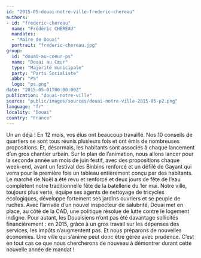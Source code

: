 ```yaml
---
id: "2015-05-douai-notre-ville-frederic-chereau"
authors:
- id: "frederic-chereau"
  name: "Frédéric CHÉREAU"
  mandates: 
  - "Maire de Douai"
  portrait: "frederic-chereau.jpg"
group:
  id: "douai-au-coeur-ps"
  name: "Douai au Cœur"
  type: "Majorité municipale"
  party: "Parti Socialiste"
  abbr: "PS"
  logo: "ps.png"
date: "2015-05-01T00:00:00Z"
publication: "douai-notre-ville"
source: "public/images/sources/douai-notre-ville-2015-05-p2.png"
language: "fr"
locality: "Douai"
country: "France"
---
```


Un an déjà ! En 12 mois, vos élus ont beaucoup travaillé. Nos 10 conseils de quartiers se sont tous réunis plusieurs fois et ont émis de nombreuses propositions. Et, désormais, les habitants sont associés à chaque lancement d’un gros chantier urbain.
Sur le plan de l’animation, nous allons lancer pour la seconde année un mois de juin festif, avec des propositions chaque week-end, avant un festival des Binbins renforcé et un défilé de Gayant qui verra pour la première fois un tableau entièrement conçu par des habitants. Le marché de Noël a été revu et renforcé et deux jours de fête de l’eau complètent notre traditionnelle fête de la batellerie du 1er mai.
Notre ville, toujours plus verte, équipe ses agents de nettoyage de tricycles écologiques, développe fortement ses jardins ouvriers et se peuple de ruches. Avec l’arrivée d’un nouvel inspecteur de salubrité, Douai met en place, au côté de la CAD, une politique résolue de lutte contre le logement indigne.
Pour autant, les Douaisiens n’ont pas été davantage sollicités financièrement : en 2015, grâce à un gros travail sur les dépenses des services, les impôts n’augmentent pas. Et nous préparons de nouvelles économies. Une ville qui s’anime peut donc être gérée avec prudence. C’est en tout cas ce que nous chercherons de nouveau à démontrer durant cette nouvelle année de mandat !
